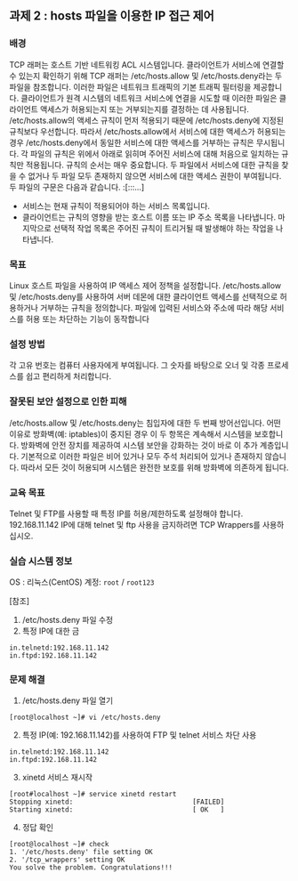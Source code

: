 ## 과제 2 : hosts 파일을 이용한 IP 접근 제어

### 배경
TCP 래퍼는 호스트 기반 네트워킹 ACL 시스템입니다. 클라이언트가 서비스에 연결할 수 있는지 확인하기 위해 TCP 래퍼는 /etc/hosts.allow 및 /etc/hosts.deny라는 두 파일을 참조합니다. 이러한 파일은 네트워크 트래픽의 기본 트래픽 필터링을 제공합니다. 클라이언트가 원격 시스템의 네트워크 서비스에 연결을 시도할 때 이러한 파일은 클라이언트 액세스가 허용되는지 또는 거부되는지를 결정하는 데 사용됩니다.
/etc/hosts.allow의 액세스 규칙이 먼저 적용되기 때문에 /etc/hosts.deny에 지정된 규칙보다 우선합니다. 따라서 /etc/hosts.allow에서 서비스에 대한 액세스가 허용되는 경우 /etc/hosts.deny에서 동일한 서비스에 대한 액세스를 거부하는 규칙은 무시됩니다.
각 파일의 규칙은 위에서 아래로 읽히며 주어진 서비스에 대해 처음으로 일치하는 규칙만 적용됩니다. 규칙의 순서는 매우 중요합니다. 두 파일에서 서비스에 대한 규칙을 찾을 수 없거나 두 파일 모두 존재하지 않으면 서비스에 대한 액세스 권한이 부여됩니다. 두 파일의 구문은 다음과 같습니다.
<services>:<clients>[:<option1>:<option2>:…]
-	서비스는 현재 규칙이 적용되어야 하는 서비스 목록입니다.
-	 클라이언트는 규칙의 영향을 받는 호스트 이름 또는 IP 주소 목록을 나타냅니다.
마지막으로 선택적 작업 목록은 주어진 규칙이 트리거될 때 발생해야 하는 작업을 나타냅니다.

### 목표
Linux 호스트 파일을 사용하여 IP 액세스 제어 정책을 설정합니다.
/etc/hosts.allow 및 /etc/hosts.deny를 사용하여 서버 데몬에 대한 클라이언트 액세스를 선택적으로 허용하거나 거부하는 규칙을 정의합니다. 파일에 입력된 서비스와 주소에 따라 해당 서비스를 허용 또는 차단하는 기능이 동작합니다

### 설정 방법
각 고유 번호는 컴퓨터 사용자에게 부여됩니다. 그 숫자를 바탕으로 오너 및 각종 프로세스를 쉽고 편리하게 처리합니다.

### 잘못된 보안 설정으로 인한 피해
/etc/hosts.allow 및 /etc/hosts.deny는 침입자에 대한 두 번째 방어선입니다. 어떤 이유로 방화벽(예: iptables)이 중지된 경우 이 두 항목은 계속해서 시스템을 보호합니다. 방화벽에 안전 장치를 제공하여 시스템 보안을 강화하는 것이 바로 이 추가 계층입니다.
기본적으로 이러한 파일은 비어 있거나 모두 주석 처리되어 있거나 존재하지 않습니다. 따라서 모든 것이 허용되며 시스템은 완전한 보호를 위해 방화벽에 의존하게 됩니다.

### 교육 목표
Telnet 및 FTP를 사용할 때 특정 IP를 허용/제한하도록 설정해야 합니다. 192.168.11.142 IP에 대해 telnet 및 ftp 사용을 금지하려면 TCP Wrappers를 사용하십시오.

### 실습 시스템 정보
OS : 리눅스(CentOS)
계정: `root` / `root123`

[참조]
1) /etc/hosts.deny 파일 수정
2) 특정 IP에 대한 금
```
in.telnetd:192.168.11.142
in.ftpd:192.168.11.142
```

### 문제 해결
1. /etc/hosts.deny 파일 열기
```
[root@localhost ~]# vi /etc/hosts.deny
```

2. 특정 IP(예: 192.168.11.142)를 사용하여 FTP 및 telnet 서비스 차단 사용
```
in.telnetd:192.168.11.142
in.ftpd:192.168.11.142
```

3. xinetd 서비스 재시작
```
[root#localhost ~]# service xinetd restart
Stopping xinetd:                              [FAILED]
Starting xinetd:                              [ OK   ]
```

4. 정답 확인
```
[root@localhost ~]# check
1. '/etc/hosts.deny' file setting OK
2. '/tcp_wrappers' setting OK
You solve the problem. Congratulations!!!
```